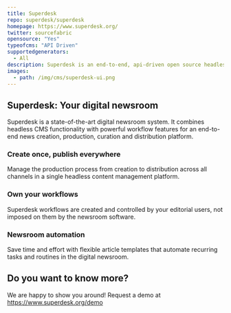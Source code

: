 ```yaml
---
title: Superdesk
repo: superdesk/superdesk
homepage: https://www.superdesk.org/
twitter: sourcefabric
opensource: "Yes"
typeofcms: "API Driven"
supportedgenerators:
  - All
description: Superdesk is an end-to-end, api-driven open source headless CMS for news agencies, newspapers and corporate publishers.
images:
  - path: /img/cms/superdesk-ui.png
---
```

## Superdesk: Your digital newsroom

Superdesk is a state-of-the-art digital newsroom system. It combines headless CMS functionality with powerful workflow features for an end-to-end news creation, production, curation and distribution platform.

### Create once, publish everywhere

Manage the production process from creation to distribution across all channels in a single headless content management platform.

### Own your workflows

Superdesk workflows are created and controlled by your editorial users, not imposed on them by the newsroom software.

### Newsroom automation

Save time and effort with flexible article templates that automate recurring tasks and routines in the digital newsroom.

## Do you want to know more?

We are happy to show you around! Request a demo at <a href="https://www.superdesk.org/demo">https://www.superdesk.org/demo</a>
